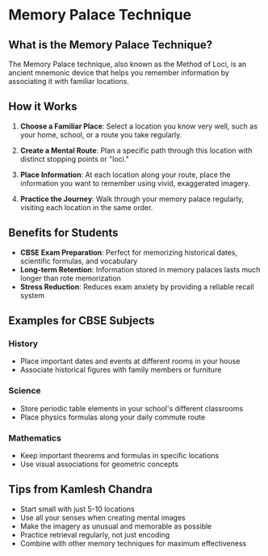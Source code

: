 # Memory Palace Technique

## What is the Memory Palace Technique?

The Memory Palace technique, also known as the Method of Loci, is an ancient mnemonic device that helps you remember information by associating it with familiar locations.

## How it Works

1. **Choose a Familiar Place**: Select a location you know very well, such as your home, school, or a route you take regularly.

2. **Create a Mental Route**: Plan a specific path through this location with distinct stopping points or "loci."

3. **Place Information**: At each location along your route, place the information you want to remember using vivid, exaggerated imagery.

4. **Practice the Journey**: Walk through your memory palace regularly, visiting each location in the same order.

## Benefits for Students

- **CBSE Exam Preparation**: Perfect for memorizing historical dates, scientific formulas, and vocabulary
- **Long-term Retention**: Information stored in memory palaces lasts much longer than rote memorization
- **Stress Reduction**: Reduces exam anxiety by providing a reliable recall system

## Examples for CBSE Subjects

### History
- Place important dates and events at different rooms in your house
- Associate historical figures with family members or furniture

### Science
- Store periodic table elements in your school's different classrooms
- Place physics formulas along your daily commute route

### Mathematics
- Keep important theorems and formulas in specific locations
- Use visual associations for geometric concepts

## Tips from Kamlesh Chandra

- Start small with just 5-10 locations
- Use all your senses when creating mental images
- Make the imagery as unusual and memorable as possible
- Practice retrieval regularly, not just encoding
- Combine with other memory techniques for maximum effectiveness